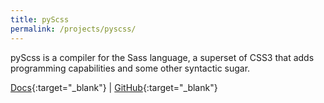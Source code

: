```yaml
---
title: pyScss
permalink: /projects/pyscss/
---
```


pyScss is a compiler for the Sass language, a superset of CSS3 that adds programming capabilities and some other syntactic sugar.

[<i class="fa fa-file-text"></i> Docs](http://pyscss.readthedocs.io){:target="_blank"} |
[<i class="fa fa-github"></i> GitHub](https://github.com/Kronuz/pyScss){:target="_blank"}
